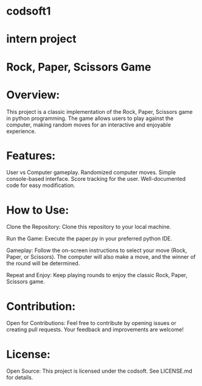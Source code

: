 # codsoft1
# intern project
# Rock, Paper, Scissors Game

# Overview:
This project is a classic implementation of the Rock, Paper, Scissors game in python programming. The game allows users to play against the computer, making random moves for an interactive and enjoyable experience.

# Features:
User vs Computer gameplay.
Randomized computer moves.
Simple console-based interface.
Score tracking for the user.
Well-documented code for easy modification.

# How to Use:
Clone the Repository:
Clone this repository to your local machine.

Run the Game:
Execute the paper.py in your preferred python IDE.

Gameplay:
Follow the on-screen instructions to select your move (Rock, Paper, or Scissors). The computer will also make a move, and the winner of the round will be determined.

Repeat and Enjoy:
Keep playing rounds to enjoy the classic Rock, Paper, Scissors game.

# Contribution:
Open for Contributions:
Feel free to contribute by opening issues or creating pull requests. Your feedback and improvements are welcome!

# License:
Open Source:
This project is licensed under the codsoft. See LICENSE.md for details.
